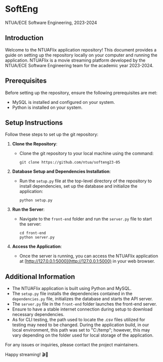 # SoftEng

NTUA/ECE Software Engineering, 2023-2024

## Introduction

Welcome to the NTUAFlix application repository! This document provides a guide on setting up the repository locally on your computer and running the application. NTUAFlix is a movie streaming platform developed by the NTUA/ECE Software Engineering team for the academic year 2023-2024.

## Prerequisites

Before setting up the repository, ensure the following prerequisites are met:
- MySQL is installed and configured on your system.
- Python is installed on your system.

## Setup Instructions

Follow these steps to set up the git repository:

1. **Clone the Repository**: 
   - Clone the git repository to your local machine using the command:
     ```
     git clone https://github.com/ntua/softeng23-05
     ```
     
2. **Database Setup and Dependencies Installation**:
   - Run the `setup.py` file at the top-level directory of the repository to install dependencies, set up the database and initialize the application:
     ```
     python setup.py
     ```

3. **Run the Server**:
   - Navigate to the `front-end` folder and run the `server.py` file to start the server:
     ```
     cd front-end
     python server.py
     ```

4. **Access the Application**:
   - Once the server is running, you can access the NTUAFlix application at [http://127.0.0.1:5000](http://127.0.0.1:5000) in your web browser.

## Additional Information

- The NTUAFlix application is built using Python and MySQL.
- The `setup.py` file installs the dependencies contained in the `dependencies.py` file, initializes the database and starts the API server.
- The `server.py` file in the `front-end` folder launches the front-end server.
- Ensure to have a stable internet connection during setup to download necessary dependencies.
- As for CLI testing, the path used to locate the .csv files utilized for testing may need to be changed. During the application build, in our local environment, this path was set to "C:/temp"; however, this may vary depending on the folder used for local storage of the application.
  
For any issues or inquiries, please contact the project maintainers. 

Happy streaming! 🎬🍿
